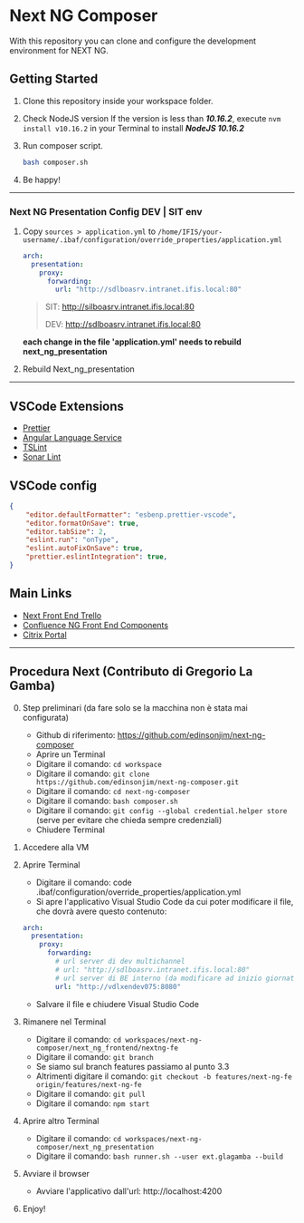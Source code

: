 # Next NG Composer

With this repository you can clone and configure the development environment for NEXT NG.

## Getting Started

1. Clone this repository inside your workspace folder.
2. Check NodeJS version
    If the version is less than ***10.16.2***, execute `nvm install v10.16.2` in your Terminal to install ***NodeJS 10.16.2***

3. Run composer script.

    ```bash
    bash composer.sh
    ```

4. Be happy!

---

### Next NG Presentation Config DEV | SIT env

1. Copy `sources > application.yml` to `/home/IFIS/your-username/.ibaf/configuration/override_properties/application.yml`

    ```yml
    arch:
      presentation:
        proxy:
          forwarding:
            url: "http://sdlboasrv.intranet.ifis.local:80"
    ```

    > SIT: http://silboasrv.intranet.ifis.local:80
    >
    > DEV: http://sdlboasrv.intranet.ifis.local:80

    **each change in the file 'application.yml' needs to rebuild next_ng_presentation**
2. Rebuild Next_ng_presentation

---

## VSCode Extensions

- [Prettier](https://marketplace.visualstudio.com/items?itemName=esbenp.prettier-vscode)
- [Angular Language Service](https://marketplace.visualstudio.com/items?itemName=Angular.ng-template)
- [TSLint](https://marketplace.visualstudio.com/items?itemName=ms-vscode.vscode-typescript-tslint-plugin)
- [Sonar Lint](https://marketplace.visualstudio.com/items?itemName=SonarSource.sonarlint-vscode)

## VSCode config

```json
{
    "editor.defaultFormatter": "esbenp.prettier-vscode",
    "editor.formatOnSave": true,
    "editor.tabSize": 2,
    "eslint.run": "onType",
    "eslint.autoFixOnSave": true,
    "prettier.eslintIntegration": true,
}
```

## Main Links

- [Next Front End Trello](https://trello.com/b/2sCxiciZ)
- [Confluence NG Front End Components](http://confluence.intranet.ifis.local/display/AR/IBAF-NG+Front-end+components)
- [Citrix Portal](https://eoffice.bancaifis.it/)

---

## Procedura Next (Contributo di Gregorio La Gamba)

0. Step preliminari (da fare solo se la macchina non è stata mai configurata)

   - Github di riferimento: https://github.com/edinsonjim/next-ng-composer
   - Aprire un Terminal
   - Digitare il comando: `cd workspace`
   - Digitare il comando: `git clone https://github.com/edinsonjim/next-ng-composer.git`
   - Digitare il comando: `cd next-ng-composer`
   - Digitare il comando: `bash composer.sh`
   - Digitare il comando: `git config --global credential.helper store` (serve per evitare che chieda sempre credenziali)
   - Chiudere Terminal

1. Accedere alla VM
2. Aprire Terminal
   - Digitare il comando: code .ibaf/configuration/override_properties/application.yml
   - Si apre l'applicativo Visual Studio Code da cui poter modificare il file, che dovrà avere questo contenuto:

   ```yml
   arch:
     presentation:
       proxy:
         forwarding:
           # url server di dev multichannel
           # url: "http://sdlboasrv.intranet.ifis.local:80"
           # url server di BE interno (da modificare ad inizio giornata con puntamento corretto)
           url: "http://vdlxendev075:8080"
   ```

   - Salvare il file e chiudere Visual Studio Code
3. Rimanere nel Terminal
   - Digitare il comando: `cd workspaces/next-ng-composer/next_ng_frontend/nextng-fe`
   - Digitare il comando: `git branch`
   - Se siamo sul branch features passiamo al punto 3.3
   - Altrimenti digitare il comando: `git checkout -b features/next-ng-fe origin/features/next-ng-fe`
   - Digitare il comando: `git pull`
   - Digitare il comando: `npm start`
4. Aprire altro Terminal
   - Digitare il comando: `cd workspaces/next-ng-composer/next_ng_presentation`
   - Digitare il comando: `bash runner.sh --user ext.glagamba --build`
5. Avviare il browser
   - Avviare l'applicativo dall'url: http://localhost:4200
6. Enjoy!
